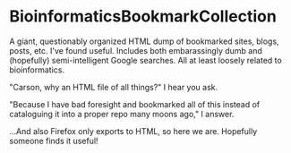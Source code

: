# BioinformaticsBookmarkCollection
A giant, questionably organized HTML dump of bookmarked sites, blogs, posts, etc. I've found useful. Includes both embarassingly dumb and (hopefully) semi-intelligent Google searches. All at least loosely related to bioinformatics.

"Carson, why an HTML file of all things?" I hear you ask.

"Because I have bad foresight and bookmarked all of this instead of cataloguing it into a proper repo many moons ago," I answer.

...And also Firefox only exports to HTML, so here we are. Hopefully someone finds it useful!
